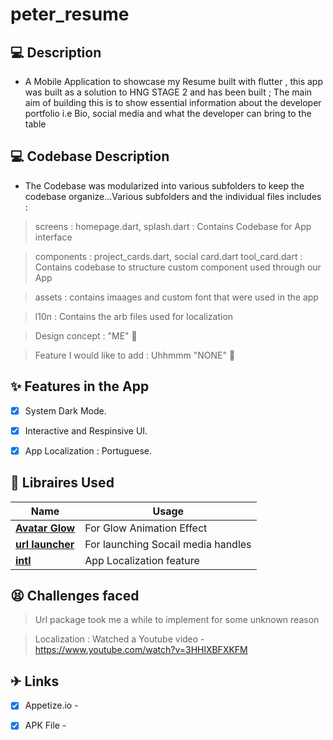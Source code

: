 # peter_resume



## 💻 Description

- A Mobile Application to showcase my Resume built with flutter , this app was built as a solution to HNG STAGE 2 and has been built ; The main aim of building this is to show essential information about the developer portfolio i.e Bio, social media and what the developer can bring to the table


## 💻 Codebase Description

- The Codebase was modularized into various subfolders to keep the codebase organize...Various subfolders and the individual files includes :

> screens  : homepage.dart, splash.dart : Contains Codebase for App interface

> components : project_cards.dart, social card.dart tool_card.dart : Contains codebase to structure custom component used through our App

> assets : contains imaages and custom font that were used in the app

> l10n : Contains the arb files used for localization

> Design concept : "ME" 🙂 

> Feature I would like to add  : Uhhmmm "NONE" 🙂 

## ✨ Features in the App

- [x] System Dark Mode.
- [x] Interactive and Respinsive UI.
- [x] App Localization : Portuguese.


## 🔌 Libraires Used

| Name                                                    | Usage                                               |
| ------------------------------------------------------- | --------------------------------------------------- |
| [**Avatar Glow**](https://pub.dev/packages/avatar_glow)       | For Glow Animation Effect                            |
| [**url launcher**](https://pub.dev/packages/url_launcher)     |  For launching Socail media handles    |
| [**intl**](https://pub.dev/packages/intl)                         | App Localization feature |


## 😫 Challenges faced 

> Url package took me a while to implement for some unknown reason

> Localization : Watched a Youtube video - https://www.youtube.com/watch?v=3HHlXBFXKFM

## ✈ Links
- [x] Appetize.io -  
- [x] APK File  - 






